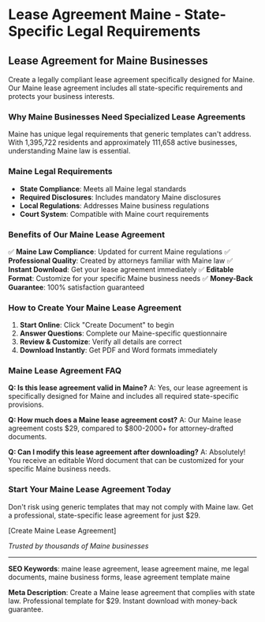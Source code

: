 # Lease Agreement Maine - State-Specific Legal Requirements

## Lease Agreement for Maine Businesses

Create a legally compliant lease agreement specifically designed for Maine. Our Maine lease agreement includes all state-specific requirements and protects your business interests.

### Why Maine Businesses Need Specialized Lease Agreements

Maine has unique legal requirements that generic templates can't address. With 1,395,722 residents and approximately 111,658 active businesses, understanding Maine law is essential.

### Maine Legal Requirements

- **State Compliance**: Meets all Maine legal standards
- **Required Disclosures**: Includes mandatory Maine disclosures
- **Local Regulations**: Addresses Maine business regulations
- **Court System**: Compatible with Maine court requirements

### Benefits of Our Maine Lease Agreement

✅ **Maine Law Compliance**: Updated for current Maine regulations
✅ **Professional Quality**: Created by attorneys familiar with Maine law
✅ **Instant Download**: Get your lease agreement immediately
✅ **Editable Format**: Customize for your specific Maine business needs
✅ **Money-Back Guarantee**: 100% satisfaction guaranteed

### How to Create Your Maine Lease Agreement

1. **Start Online**: Click "Create Document" to begin
2. **Answer Questions**: Complete our Maine-specific questionnaire
3. **Review & Customize**: Verify all details are correct
4. **Download Instantly**: Get PDF and Word formats immediately

### Maine Lease Agreement FAQ

**Q: Is this lease agreement valid in Maine?**
A: Yes, our lease agreement is specifically designed for Maine and includes all required state-specific provisions.

**Q: How much does a Maine lease agreement cost?**
A: Our Maine lease agreement costs $29, compared to $800-2000+ for attorney-drafted documents.

**Q: Can I modify this lease agreement after downloading?**
A: Absolutely! You receive an editable Word document that can be customized for your specific Maine business needs.

### Start Your Maine Lease Agreement Today

Don't risk using generic templates that may not comply with Maine law. Get a professional, state-specific lease agreement for just $29.

[Create Maine Lease Agreement]

_Trusted by thousands of Maine businesses_

---

**SEO Keywords**: maine lease agreement, lease agreement maine, me legal documents, maine business forms, lease agreement template maine

**Meta Description**: Create a Maine lease agreement that complies with state law. Professional template for $29. Instant download with money-back guarantee.
